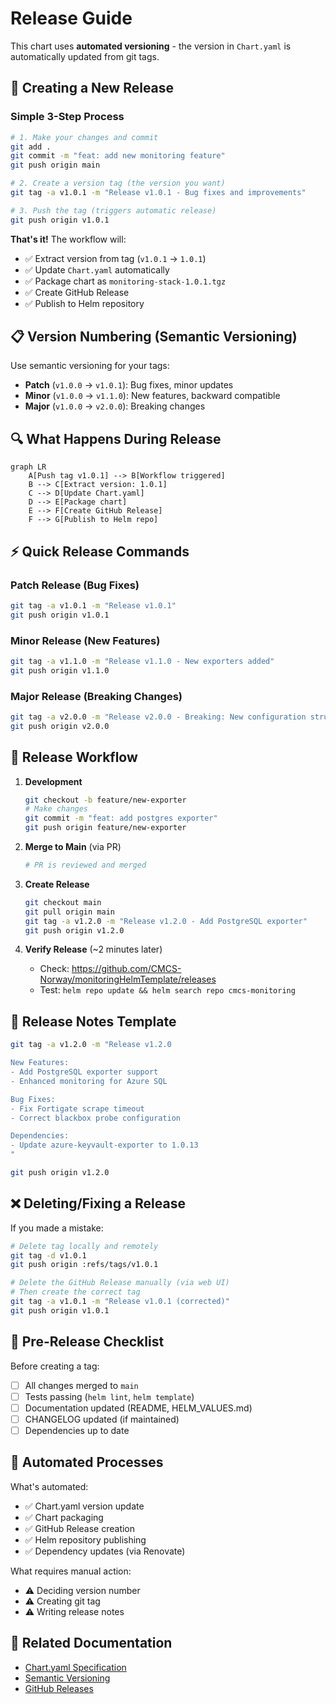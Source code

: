# Release Guide

This chart uses **automated versioning** - the version in `Chart.yaml` is automatically updated from git tags.

## 🚀 Creating a New Release

### Simple 3-Step Process

```bash
# 1. Make your changes and commit
git add .
git commit -m "feat: add new monitoring feature"
git push origin main

# 2. Create a version tag (the version you want)
git tag -a v1.0.1 -m "Release v1.0.1 - Bug fixes and improvements"

# 3. Push the tag (triggers automatic release)
git push origin v1.0.1
```

**That's it!** The workflow will:
- ✅ Extract version from tag (`v1.0.1` → `1.0.1`)
- ✅ Update `Chart.yaml` automatically
- ✅ Package chart as `monitoring-stack-1.0.1.tgz`
- ✅ Create GitHub Release
- ✅ Publish to Helm repository

## 📋 Version Numbering (Semantic Versioning)

Use semantic versioning for your tags:

- **Patch** (`v1.0.0` → `v1.0.1`): Bug fixes, minor updates
- **Minor** (`v1.0.0` → `v1.1.0`): New features, backward compatible
- **Major** (`v1.0.0` → `v2.0.0`): Breaking changes

## 🔍 What Happens During Release

```mermaid
graph LR
    A[Push tag v1.0.1] --> B[Workflow triggered]
    B --> C[Extract version: 1.0.1]
    C --> D[Update Chart.yaml]
    D --> E[Package chart]
    E --> F[Create GitHub Release]
    F --> G[Publish to Helm repo]
```

## ⚡ Quick Release Commands

### Patch Release (Bug Fixes)
```bash
git tag -a v1.0.1 -m "Release v1.0.1"
git push origin v1.0.1
```

### Minor Release (New Features)
```bash
git tag -a v1.1.0 -m "Release v1.1.0 - New exporters added"
git push origin v1.1.0
```

### Major Release (Breaking Changes)
```bash
git tag -a v2.0.0 -m "Release v2.0.0 - Breaking: New configuration structure"
git push origin v2.0.0
```

## 🔄 Release Workflow

1. **Development**
   ```bash
   git checkout -b feature/new-exporter
   # Make changes
   git commit -m "feat: add postgres exporter"
   git push origin feature/new-exporter
   ```

2. **Merge to Main** (via PR)
   ```bash
   # PR is reviewed and merged
   ```

3. **Create Release**
   ```bash
   git checkout main
   git pull origin main
   git tag -a v1.2.0 -m "Release v1.2.0 - Add PostgreSQL exporter"
   git push origin v1.2.0
   ```

4. **Verify Release** (~2 minutes later)
   - Check: https://github.com/CMCS-Norway/monitoringHelmTemplate/releases
   - Test: `helm repo update && helm search repo cmcs-monitoring`

## 📝 Release Notes Template

```bash
git tag -a v1.2.0 -m "Release v1.2.0

New Features:
- Add PostgreSQL exporter support
- Enhanced monitoring for Azure SQL

Bug Fixes:
- Fix Fortigate scrape timeout
- Correct blackbox probe configuration

Dependencies:
- Update azure-keyvault-exporter to 1.0.13
"

git push origin v1.2.0
```

## ❌ Deleting/Fixing a Release

If you made a mistake:

```bash
# Delete tag locally and remotely
git tag -d v1.0.1
git push origin :refs/tags/v1.0.1

# Delete the GitHub Release manually (via web UI)
# Then create the correct tag
git tag -a v1.0.1 -m "Release v1.0.1 (corrected)"
git push origin v1.0.1
```

## 🎯 Pre-Release Checklist

Before creating a tag:

- [ ] All changes merged to `main`
- [ ] Tests passing (`helm lint`, `helm template`)
- [ ] Documentation updated (README, HELM_VALUES.md)
- [ ] CHANGELOG updated (if maintained)
- [ ] Dependencies up to date

## 🤖 Automated Processes

What's automated:
- ✅ Chart.yaml version update
- ✅ Chart packaging
- ✅ GitHub Release creation
- ✅ Helm repository publishing
- ✅ Dependency updates (via Renovate)

What requires manual action:
- ⚠️ Deciding version number
- ⚠️ Creating git tag
- ⚠️ Writing release notes

## 🔗 Related Documentation

- [Chart.yaml Specification](https://helm.sh/docs/topics/charts/#the-chartyaml-file)
- [Semantic Versioning](https://semver.org/)
- [GitHub Releases](https://docs.github.com/en/repositories/releasing-projects-on-github/managing-releases-in-a-repository)
